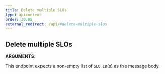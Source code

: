 ```yaml
---
title: Delete multiple SLOs
type: apicontent
order: 30.05
external_redirect: /api/#delete-multiple-slos
---
```


## Delete multiple SLOs

**ARGUMENTS**:

This endpoint expects a non-empty list of `SLO ID`(s) as the message body.
